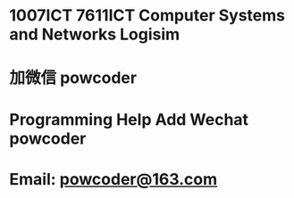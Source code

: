# 1007ICT 7611ICT Computer Systems and Networks Logisim
# 加微信 powcoder

# Programming Help Add Wechat powcoder

# Email: powcoder@163.com

